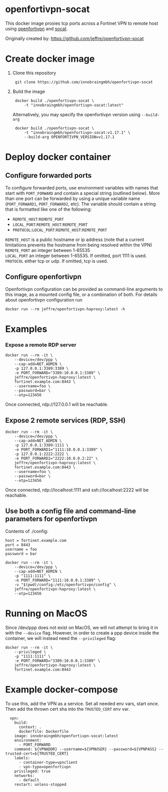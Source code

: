 # openfortivpn-socat
This docker image proxies tcp ports across a Fortinet VPN to remote host using
[openfortivpn](https://github.com/adrienverge/openfortivpn)
and [socat](http://www.dest-unreach.org/socat/).

Originally created by: https://github.com/jeffre/openfortivpn-socat


# Create docker image
1. Clone this repository

        git clone https://github.com/innobraingmbh/openfortivpn-socat

2. Build the image

        docker build ./openfortivpn-socat \
            -t "innobraingmbh/openfortivpn-socat:latest"

    Alternatively, you may specify the openfortivpn version using `--build-arg`

        docker build ./openfortivpn-socat \
            -t "innobraingmbh/openfortivpn-socat:v1.17.1" \
            --build-arg OPENFORTIVPN_VERSION=v1.17.1


# Deploy docker container

## Configure forwarded ports
To configure forwarded ports, use environment variables with names that start
with `PORT_FORWARD` and contain a special string (outlined below). More than
one port can be forwarded by using a unique variable name (`PORT_FORWARD1`,
`PORT_FORWARD2`, etc). The variable should contain a string that is formatted
like one of the following:
 * `REMOTE_HOST`:`REMOTE_PORT`
 * `LOCAL_PORT`:`REMOTE_HOST`:`REMOTE_PORT`
 * `PROTOCOL`:`LOCAL_PORT`:`REMOTE_HOST`:`REMOTE_PORT`

`REMOTE_HOST` is a public hostname or ip address (note that a current limitations prevents the hostname from being resolved within the VPN)  
`REMOTE_PORT` an integer between 1-65535  
`LOCAL_PORT` an integer between 1-65535. If omitted, port 1111 is used.  
`PROTOCOL` either tcp or udp. If omitted, tcp is used.


## Configure openfortivpn
Openfortivpn configuration can be provided as command-line arguments to this
image, as a mounted config file, or a combination of both. For details about
openfortivpn configuration run

    docker run --rm jeffre/openfortivpn-haproxy:latest -h


# Examples

### Expose a remote RDP server
```
docker run --rm -it \
    --device=/dev/ppp \
    --cap-add=NET_ADMIN \
    -p 127.0.0.1:3389:3389 \
    -e PORT_FORWARD="3389:10.0.0.1:3389" \
    jeffre/openfortivpn-haproxy:latest \
    fortinet.example.com:8443 \
    --username=foo \
    --password=bar \
    --otp=123456
```
Once connected, rdp://127.0.0.1 will be reachable.


## Expose 2 remote services (RDP, SSH)
```
docker run --rm -it \
    --device=/dev/ppp \
    --cap-add=NET_ADMIN \
    -p 127.0.0.1:3389:1111 \
    -e PORT_FORWARD1="1111:10.0.0.1:3389" \
    -p 127.0.0.1:2222:2222 \
    -e PORT_FORWARD2="2222:10.0.0.2:22" \
    jeffre/openfortivpn-haproxy:latest \
    fortinet.example.com:8443 \
    --username=foo \
    --password=bar \
    --otp=123456
```
Once connected, rdp://localhost:1111 and ssh://localhost:2222 will be 
reachable.


## Use both a config file and command-line parameters for openfortivpn

Contents of ./config:
```
host = fortinet.example.com
port = 8443
username = foo
password = bar
```

```
docker run --rm -it \
    --device=/dev/ppp \
    --cap-add=NET_ADMIN \
    -p "1111:1111" \
    -e PORT_FORWARD="1111:10.0.0.1:3389" \
    -v "$(pwd)/config:/etc/openfortivpn/config" \
    jeffre/openfortivpn-haproxy:latest \
    --otp=123456
```


# Running on MacOS
Since /dev/ppp does not exist on MacOS, we will not attempt to bring it in with
the `--device` flag. However, in order to create a ppp device inside the 
container, we will instead need the `--privileged` flag:
```
docker run --rm -it \
    --privileged \
    -p "1111:1111" \
    -e PORT_FORWARD="3389:10.0.0.1:3389" \
    jeffre/openfortivpn-haproxy:latest \
    fortinet.example.com:8443
```

# Example docker-compose
To use this, add the VPN as a service. Set all needed env vars, start once. Then add the thrown cert sha into the `TRUSTED_CERT` env var.
```
  vpn:
    build:
      context: .
      dockerfile: Dockerfile
    image: innobraingmbh/openfortivpn-socat:latest
    environment:
      - PORT_FORWARD
    command: ${VPNADDR} --username=${VPNUSER} --password=${VPNPASS} --trusted-cert=${TRUSTED_CERT}
    labels:
      - container-type=vpnclient
      - vpn-type=openfortivpn
    privileged: true
    networks:
      - default
    restart: unless-stopped
```
